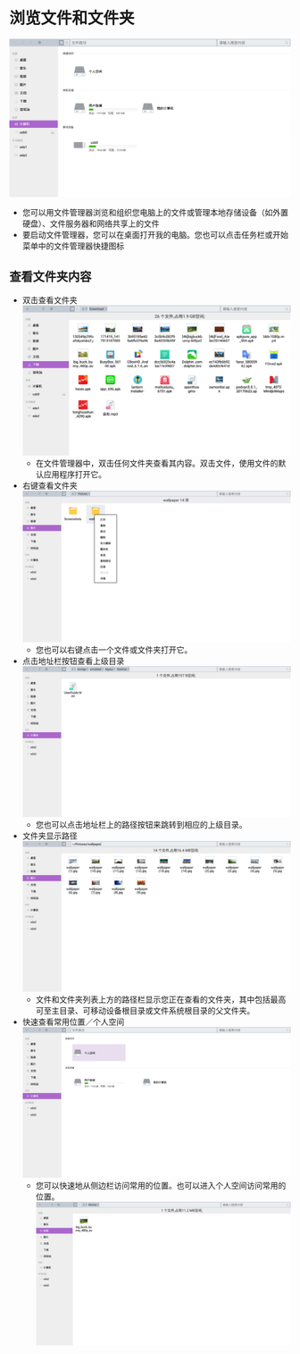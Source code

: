 # 浏览文件和文件夹
![](../pic/soft/filemanager/文件管理器.png)

   - 您可以用文件管理器浏览和组织您电脑上的文件或管理本地存储设备（如外置硬盘）、文件服务器和网络共享上的文件
   - 要启动文件管理器，您可以在桌面打开我的电脑。您也可以点击任务栏或开始菜单中的文件管理器快捷图标

## 查看文件夹内容
   - 双击查看文件夹
   ![](../pic/soft/filemanager/doubleclick.png)
      - 在文件管理器中，双击任何文件夹查看其内容。双击文件，使用文件的默认应用程序打开它。
   - 右键查看文件夹
   ![](../pic/soft/filemanager/rightclick.png)
      - 您也可以右键点击一个文件或文件夹打开它。
   - 点击地址栏按钮查看上级目录
   ![](../pic/soft/filemanager/dirjump.png)
      - 您也可以点击地址栏上的路径按钮来跳转到相应的上级目录。
   - 文件夹显示路径
   ![](../pic/soft/filemanager/route.png)
      - 文件和文件夹列表上方的路径栏显示您正在查看的文件夹，其中包括最高可至主目录、可移动设备根目录或文件系统根目录的父文件夹。
   - 快速查看常用位置／个人空间
   ![](../pic/soft/filemanager/personal.png)
      - 您可以快速地从侧边栏访问常用的位置。也可以进入个人空间访问常用的位置。
      ![](../pic/soft/filemanager/movie.png)
